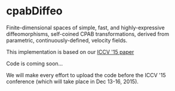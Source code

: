 # cpabDiffeo
Finite-dimensional spaces of simple, fast, and highly-expressive diffeomorphisms, self-coined CPAB transformations, derived from parametric, continuously-defined, velocity fields.

This implementation is based on our [ICCV '15 paper](http://people.csail.mit.edu/freifeld/publications.htm)

Code is coming soon... 

We will make every effort to upload the code before the ICCV '15 conference (which will take place in Dec 13-16, 2015). 
